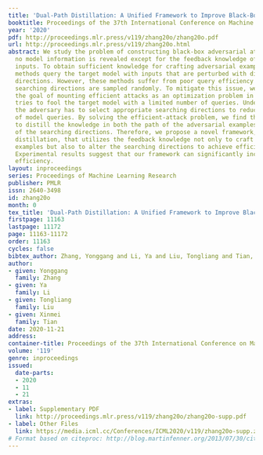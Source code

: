```yaml
---
title: 'Dual-Path Distillation: A Unified Framework to Improve Black-Box Attacks'
booktitle: Proceedings of the 37th International Conference on Machine Learning
year: '2020'
pdf: http://proceedings.mlr.press/v119/zhang20o/zhang20o.pdf
url: http://proceedings.mlr.press/v119/zhang20o.html
abstract: We study the problem of constructing black-box adversarial attacks, where
  no model information is revealed except for the feedback knowledge of the given
  inputs. To obtain sufficient knowledge for crafting adversarial examples, previous
  methods query the target model with inputs that are perturbed with different searching
  directions. However, these methods suffer from poor query efficiency since the employed
  searching directions are sampled randomly. To mitigate this issue, we formulate
  the goal of mounting efficient attacks as an optimization problem in which the adversary
  tries to fool the target model with a limited number of queries. Under such settings,
  the adversary has to select appropriate searching directions to reduce the number
  of model queries. By solving the efficient-attack problem, we find that we need
  to distill the knowledge in both the path of the adversarial examples and the path
  of the searching directions. Therefore, we propose a novel framework, dual-path
  distillation, that utilizes the feedback knowledge not only to craft adversarial
  examples but also to alter the searching directions to achieve efficient attacks.
  Experimental results suggest that our framework can significantly increase the query
  efficiency.
layout: inproceedings
series: Proceedings of Machine Learning Research
publisher: PMLR
issn: 2640-3498
id: zhang20o
month: 0
tex_title: 'Dual-Path Distillation: A Unified Framework to Improve Black-Box Attacks'
firstpage: 11163
lastpage: 11172
page: 11163-11172
order: 11163
cycles: false
bibtex_author: Zhang, Yonggang and Li, Ya and Liu, Tongliang and Tian, Xinmei
author:
- given: Yonggang
  family: Zhang
- given: Ya
  family: Li
- given: Tongliang
  family: Liu
- given: Xinmei
  family: Tian
date: 2020-11-21
address: 
container-title: Proceedings of the 37th International Conference on Machine Learning
volume: '119'
genre: inproceedings
issued:
  date-parts:
  - 2020
  - 11
  - 21
extras:
- label: Supplementary PDF
  link: http://proceedings.mlr.press/v119/zhang20o/zhang20o-supp.pdf
- label: Other Files
  link: https://media.icml.cc/Conferences/ICML2020/v119/zhang20o-supp.zip
# Format based on citeproc: http://blog.martinfenner.org/2013/07/30/citeproc-yaml-for-bibliographies/
---
```

